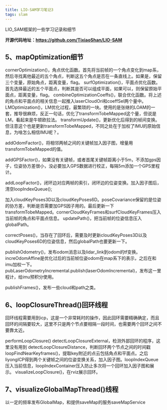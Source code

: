 ```yaml
---
title: LIO-SAM学习笔记3
tags: slam
---
```


LIO_SAM框架的一些学习记录和细节

<!--more-->
**开源代码地址：https://github.com/TixiaoShan/LIO-SAM**

## 5、mapOptimization细节
cornerOptimization()，角点优化函数。首先将当前帧的一个角点变化到map系，然后寻找离他最近的五个角点，判断这五个角点是否在一条直线上。如果是，保留三个变量，原始角点，距离变量，flag。
surfOptimization()，平面点优化函数。首先选择最近的五个平面点，判断其是否可以组成平面，如果可以，则保留原始平面点，距离变量，flag。
combineOptimizationCoeffs()，联合优化函数。将上述的角点和平面点的相关信息一起推入laserCloudOri和coeffSel两个量中。
LMOptimization()，LM优化过程，最繁琐的一块。使用的是张继的LOAM的一套，推导很麻烦，反正一句话，优化了transformTobeMapped这个量，但说是LM，看起来是牛顿欧拉法。
transformUpdate()，更新优化后得到的帧间变换。但注意这个也是更新transformTobeMapped，不同之处在于加权了IMU的原始信息，为啥怎么相信IMU呢？。

addOdomFactor()，将相邻两帧之间的关键帧加入因子图，增量用transformTobeMapped的值。


addGPSFactor()，如果没有关键帧，或者首尾关键帧距离小于5m，不添加gps因子，位姿协方差很小，没必要加入GPS数据进行校正，每隔5m添加一个GPS里程计。


addLoopFactor()，闭环边对应两帧的索引，闭环边的位姿变换。加入因子图后，清空loopIndexQueue();

加入cloudKeyPoses3D以及cloudKeyPoses6D。poseCovariance保留的是位姿的协方差，判断是否需要加GPS因子用的。最后更新一下transformTobeMapped。cornerCloudKeyFrames和surfCloudKeyFrames压入当前帧的角点和平面点信息。
updatePath()，把当前帧的位姿信息压入globalPath。

correctPoses()，当存在了回环后，需要及时更新cloudKeyPoses3D以及cloudKeyPoses6D的位姿信息，然后globalPath也要更新一下。


publishOdometry()，发布odom消息以及lidar_link到odom的tf变换。increOdomAffine是优化过后的当前帧位姿odom在map系下的表示，之后在和imu加权一下。pubLaserOdometryIncremental.publish(laserOdomIncremental)，发布这一里程计，给imu预积分使用。


publishFrames()，发布一些cloud和path之类。

## 6、loopClosureThread()回环线程

回环线程需要用到icp，这是一个非常耗时的操作，因此回环需要精确确定，而且回环的间隔要较大，这里不只是两个节点要相隔一段时间，也需要两个回环之间不要靠太近。

performLoopClosure()
detectLoopClosureExternal，检测外部回环的程序，这里没有用到
detectLoopClosureDistance，判断回环两个节点之间的时间戳
loopFindNearKeyframes()，提取key附近的点云包括角点和平面点。之后liyongICP得到两个关键帧之间的位姿变换关系，加入因子图。loopIndexQueue压入当前信息，loopIndexContainer压入防止多次将一个回环加入因子图和展示。
visualizeLoopClosure()，在rviz展示回环。
## 7、visualizeGlobalMapThread()线程

以一定的频率发布GlobalMap，和提供saveMap的服务saveMapService